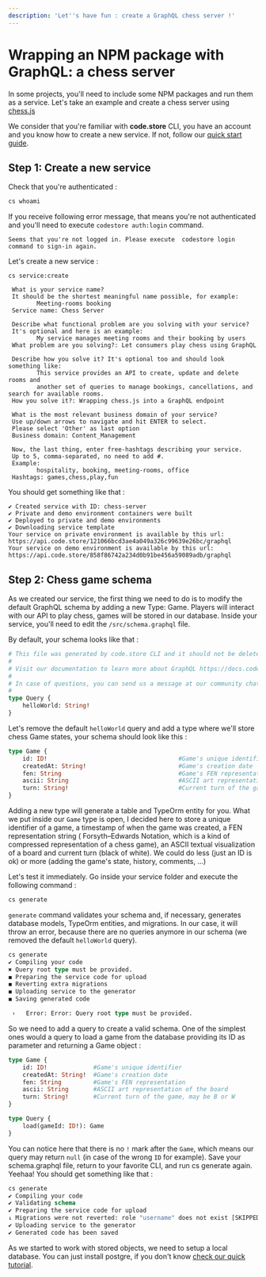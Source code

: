 ```yaml
---
description: 'Let''s have fun : create a GraphQL chess server !'
---
```


# Wrapping an NPM package with GraphQL: a chess server

In some projects, you'll need to include some NPM packages and run them as a service. Let's take an example and create a chess server using [chess.js](https://github.com/jhlywa/chess.js/blob/master/README.md)

We consider that you're familiar with **code.store** CLI, you have an account and you know how to create a new service. If not, follow our [quick start guide](../quick-start/quick-start-with-cli.md). 

## Step 1: Create a new service

Check that you're authenticated :

```scheme
cs whoami
```

If you receive following error message, that means you're not authenticated and you'll need to execute `codestore auth:login` command.

```text
Seems that you're not logged in. Please execute  codestore login  command to sign-in again.
```

Let's create a new service :

```text
cs service:create

 What is your service name?
 It should be the shortest meaningful name possible, for example:
        Meeting-rooms booking
 Service name: Chess Server

 Describe what functional problem are you solving with your service?
 It's optional and here is an example:
        My service manages meeting rooms and their booking by users
 What problem are you solving?: Let consumers play chess using GraphQL

 Describe how you solve it? It's optional too and should look something like:
        This service provides an API to create, update and delete rooms and
        another set of queries to manage bookings, cancellations, and search for available rooms.
 How you solve it?: Wrapping chess.js into a GraphQL endpoint

 What is the most relevant business domain of your service?
 Use up/down arrows to navigate and hit ENTER to select.
 Please select 'Other' as last option
 Business domain: Content_Management

 Now, the last thing, enter free-hashtags describing your service.
 Up to 5, comma-separated, no need to add #.
 Example:
        hospitality, booking, meeting-rooms, office
 Hashtags: games,chess,play,fun
```

You should get something like that : 

```text
✔ Created service with ID: chess-server
✔ Private and demo environment containers were built
✔ Deployed to private and demo environments
✔ Downloading service template 
Your service on private environment is available by this url: https://api.code.store/121066bcd3ae4a049a326c99639e26bc/graphql
Your service on demo environment is available by this url: https://api.code.store/858f86742a234d0b91be456a59089adb/graphql
```

## Step 2: Chess game schema

As we created our service, the first thing we need to do is to modify the default GraphQL schema by adding a new Type: Game. Players will interact with our API to play chess, games will be stored in our database. Inside your service, you'll need to edit the `/src/schema.graphql` file. 

By default, your schema looks like that :

```graphql
# This file was generated by code.store CLI and it should not be deleted.
#
# Visit our documentation to learn more about GraphQL https://docs.code.store/getting-started/graphql-schemas as well as about working with code.store https://docs.code.store/getting-started/quick-start/quick-start-with-cli
#
# In case of questions, you can send us a message at our community chat https://spectrum.chat/code-store
#
type Query {
    helloWorld: String!
}
```

Let's remove the default `helloWorld` query and add a type where we'll store chess Game states,  your schema should look like this :

```graphql
type Game {
    id: ID!                                     #Game's unique identifier
    createdAt: String!                          #Game's creation date
    fen: String                                 #Game's FEN representation 
    ascii: String                               #ASCII art representation of the board
    turn: String!                               #Current turn of the game, may be B or W
}
```

Adding a new type will generate a table and TypeOrm entity for you. What we put inside our `Game` type is open, I decided here to store a unique identifier of a game, a timestamp of when the game was created, a FEN representation string \( Forsyth–Edwards Notation, which is a kind of compressed representation of a chess game\), an ASCII textual visualization of a board and current turn \(black of white\). We could do less \(just an ID is ok\) or more \(adding the game's state, history, comments, ...\)

Let's test it immediately. Go inside your service folder and execute the following command : 

```graphql
cs generate
```

`generate` command validates your schema and, if necessary, generates database models, TypeOrm entities, and migrations. In our case, it will throw an error, because there are no queries anymore in our schema \(we removed the default `helloWorld` query\).

```graphql
cs generate
✔ Compiling your code
✖ Query root type must be provided.
◼ Preparing the service code for upload
◼ Reverting extra migrations
◼ Uploading service to the generator
◼ Saving generated code 

 ›   Error: Error: Query root type must be provided.
```

So we need to add a query to create a valid schema. One of the simplest ones would a query to load a game from the database providing its ID as parameter and returning a Game object : 

```graphql
type Game {
    id: ID!             #Game's unique identifier
    createdAt: String!  #Game's creation date
    fen: String         #Game's FEN representation 
    ascii: String       #ASCII art representation of the board
    turn: String!       #Current turn of the game, may be B or W
}

type Query {
    load(gameId: ID!): Game
}
```

  You can notice here that there is no `!` mark after the `Game`, which means our query may return `null` \(in case of the wrong `ID` for example\). Save your schema.graphql file, return to your favorite CLI, and run cs generate again. Yeehaa! You should get something like that : 

```graphql
cs generate
✔ Compiling your code
✔ Validating schema
✔ Preparing the service code for upload
↓ Migrations were not reverted: role "username" does not exist [SKIPPED]
✔ Uploading service to the generator
✔ Generated code has been saved 

```

As we started to work with stored objects, we need to setup a local database. You can just install postgre, if you don't know [check our quick tutorial](how-to-setup-a-local-database.md).



